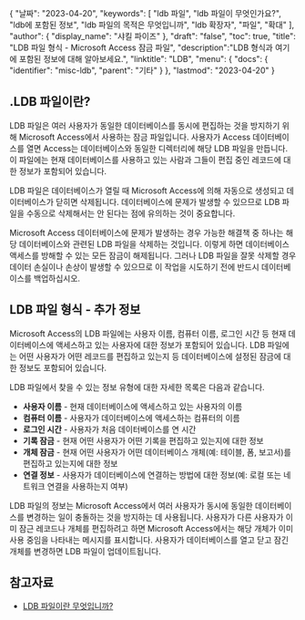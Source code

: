 {
"날짜": "2023-04-20",
  "keywords": [
"ldb 파일",
"ldb 파일이 무엇인가요?",
"ldb에 포함된 정보",
"ldb 파일의 목적은 무엇입니까",
"ldb 확장자",
"파일",
"확대"
],
  "author": {
"display_name": "샤킬 파이즈"
},
"draft": "false",
"toc": true,
"title": "LDB 파일 형식 - Microsoft Access 잠금 파일",
  "description":"LDB 형식과 여기에 포함된 정보에 대해 알아보세요.",
"linktitle": "LDB",
  "menu": {
    "docs": {
      "identifier": "misc-ldb",
"parent": "기타"
}
},
"lastmod": "2023-04-20"
}

## .LDB 파일이란?

LDB 파일은 여러 사용자가 동일한 데이터베이스를 동시에 편집하는 것을 방지하기 위해 Microsoft Access에서 사용하는 잠금 파일입니다. 사용자가 Access 데이터베이스를 열면 Access는 데이터베이스와 동일한 디렉터리에 해당 LDB 파일을 만듭니다. 이 파일에는 현재 데이터베이스를 사용하고 있는 사람과 그들이 편집 중인 레코드에 대한 정보가 포함되어 있습니다.

LDB 파일은 데이터베이스가 열릴 때 Microsoft Access에 의해 자동으로 생성되고 데이터베이스가 닫히면 삭제됩니다. 데이터베이스에 문제가 발생할 수 있으므로 LDB 파일을 수동으로 삭제해서는 안 된다는 점에 유의하는 것이 중요합니다.

Microsoft Access 데이터베이스에 문제가 발생하는 경우 가능한 해결책 중 하나는 해당 데이터베이스와 관련된 LDB 파일을 삭제하는 것입니다. 이렇게 하면 데이터베이스 액세스를 방해할 수 있는 모든 잠금이 해제됩니다. 그러나 LDB 파일을 잘못 삭제할 경우 데이터 손실이나 손상이 발생할 수 있으므로 이 작업을 시도하기 전에 반드시 데이터베이스를 백업하십시오.

## LDB 파일 형식 - 추가 정보

Microsoft Access의 LDB 파일에는 사용자 이름, 컴퓨터 이름, 로그인 시간 등 현재 데이터베이스에 액세스하고 있는 사용자에 대한 정보가 포함되어 있습니다. LDB 파일에는 어떤 사용자가 어떤 레코드를 편집하고 있는지 등 데이터베이스에 설정된 잠금에 대한 정보도 포함되어 있습니다.

LDB 파일에서 찾을 수 있는 정보 유형에 대한 자세한 목록은 다음과 같습니다.

- **사용자 이름** - 현재 데이터베이스에 액세스하고 있는 사용자의 이름
- **컴퓨터 이름** - 사용자가 데이터베이스에 액세스하는 컴퓨터의 이름
- **로그인 시간** - 사용자가 처음 데이터베이스를 연 시간
- **기록 잠금** - 현재 어떤 사용자가 어떤 기록을 편집하고 있는지에 대한 정보
- **개체 잠금** - 현재 어떤 사용자가 어떤 데이터베이스 개체(예: 테이블, 폼, 보고서)를 편집하고 있는지에 대한 정보
- **연결 정보** - 사용자가 데이터베이스에 연결하는 방법에 대한 정보(예: 로컬 또는 네트워크 연결을 사용하는지 여부)

LDB 파일의 정보는 Microsoft Access에서 여러 사용자가 동시에 동일한 데이터베이스를 변경하는 일이 충돌하는 것을 방지하는 데 사용됩니다. 사용자가 다른 사용자가 이미 잠근 레코드나 개체를 편집하려고 하면 Microsoft Access에서는 해당 개체가 이미 사용 중임을 나타내는 메시지를 표시합니다. 사용자가 데이터베이스를 열고 닫고 잠긴 개체를 변경하면 LDB 파일이 업데이트됩니다.

## 참고자료
* [LDB 파일이란 무엇입니까?](https://learn.microsoft.com/en-us/office/troubleshoot/access/ldb-file-description)

